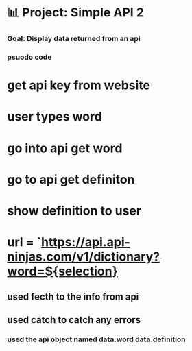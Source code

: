 # 📊 Project: Simple API 2

### Goal: Display data returned from an api

### psuodo code 
# get api key from website 
# user types word
#  go into api get word
# go to api get definiton 
# show definition to user
# url = `https://api.api-ninjas.com/v1/dictionary?word=${selection}

## used fecth to the info from api 
## used catch to catch any errors 
### used the api object named data.word data.definition 